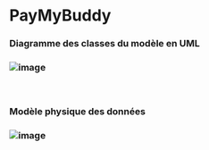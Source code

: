 # PayMyBuddy
<h3>Diagramme des classes du modèle en UML <h3/>

![image](https://user-images.githubusercontent.com/94161747/233015079-43a098b1-6c27-4e01-bfce-e2409bd42301.png)


 <br/> 
<h3>Modèle physique des données<h3/>

![image](https://user-images.githubusercontent.com/94161747/233015412-5de9c661-7103-415a-9838-bfe8a39597b6.png)





